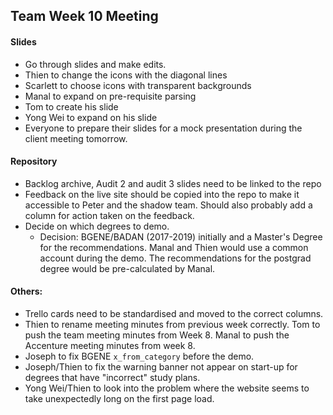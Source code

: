 ## Team Week 10 Meeting

#### Slides
* Go through slides and make edits.
* Thien to change the icons with the diagonal lines
* Scarlett to choose icons with transparent backgrounds
* Manal to expand on pre-requisite parsing 
* Tom to create his slide
* Yong Wei to expand on his slide
* Everyone to prepare their slides for a mock presentation during the client meeting tomorrow.

#### Repository
* Backlog archive, Audit 2 and audit 3 slides need to be linked to the repo
* Feedback on the live site should be copied into the repo to make it accessible to Peter and the shadow team. Should also probably add a column for action taken on the feedback.
* Decide on which degrees to demo.
	* Decision: BGENE/BADAN (2017-2019) initially and a Master's Degree for the recommendations. Manal and Thien would use a common account during the demo. The recommendations for the postgrad degree would be pre-calculated by Manal.

#### Others:
* Trello cards need to be standardised and moved to the correct columns.
* Thien to rename meeting minutes from previous week correctly. Tom to push the team meeting minutes from Week 8. Manal to push the Accenture meeting minutes from week 8.
* Joseph to fix BGENE `x_from_category` before the demo.
* Joseph/Thien to fix the warning banner not appear on start-up for degrees that have "incorrect" study plans.
* Yong Wei/Thien to look into the problem where the website seems to take unexpectedly long on the first page load.

